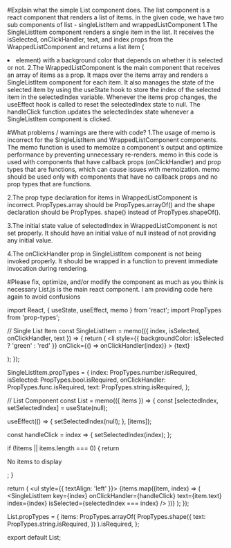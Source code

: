 #Explain what the simple List component does.
The list component is a react component that renders a list of items.
in the given code, we have two sub components of list - singleListItem and wrappedListComponent
1.The SingleListItem component renders a single item in the list. It receives the isSelected,
 onClickHandler, text, and index props from the WrappedListComponent and returns a list item
  (<li> element) with a background color that depends on whether it is selected or not.
2.The WrappedListComponent is the main component that receives an array of items as a prop.
 It maps over the items array and renders a SingleListItem component for each item. It 
 also manages the state of the selected item by using the useState hook to store the index 
 of the selected item in the selectedIndex variable. Whenever the items prop changes, 
 the useEffect hook is called to reset the selectedIndex state to null.
  The handleClick function updates the selectedIndex state whenever a 
  SingleListItem component is clicked.


#What problems / warnings are there with code?
1.The usage of memo is incorrect for the SingleListItem and WrappedListComponent components.
 The memo function is used to memoize a component's output and optimize performance by
  preventing unnecessary re-renders. memo in this code is used with components that 
  have callback props (onClickHandler) and prop types that are functions, which can cause 
  issues with memoization. memo should be used only with components that have no callback 
  props and no prop types that are functions.

2.The prop type declaration for items in WrappedListComponent is incorrect.
 PropTypes.array should be PropTypes.arrayOf() and the shape declaration should be PropTypes.
 shape() instead of PropTypes.shapeOf().

3.The initial state value of selectedIndex in WrappedListComponent is not set properly. 
 It should have an initial value of null instead of not providing any initial value.

4.The onClickHandler prop in SingleListItem component is not being invoked properly. It should
 be wrapped in a function to prevent immediate invocation during rendering.


 #Please fix, optimize, and/or modify the component as much as you think is necessary
 List.js is the main react component.
 I am providing code here again to avoid confusions

 
 import React, { useState, useEffect, memo } from 'react';
import PropTypes from 'prop-types';

// Single List Item
const SingleListItem = memo(({ index, isSelected, onClickHandler, text }) => {
  return (
    <li
      style={{ backgroundColor: isSelected ? 'green' : 'red' }}
      onClick={() => onClickHandler(index)}
    >
      {text}
    </li>
  );
});

SingleListItem.propTypes = {
  index: PropTypes.number.isRequired,
  isSelected: PropTypes.bool.isRequired,
  onClickHandler: PropTypes.func.isRequired,
  text: PropTypes.string.isRequired,
};

// List Component
const List = memo(({ items }) => {
  const [selectedIndex, setSelectedIndex] = useState(null);

  useEffect(() => {
    setSelectedIndex(null);
  }, [items]);

  const handleClick = index => {
    setSelectedIndex(index);
  };

  if (!items || items.length === 0) {
    return <p>No items to display</p>;
  }

  return (
    <ul style={{ textAlign: 'left' }}>
      {items.map((item, index) => (
        <SingleListItem
          key={index}
          onClickHandler={handleClick}
          text={item.text}
          index={index}
          isSelected={selectedIndex === index}
        />
      ))}
    </ul>
  );
});

List.propTypes = {
  items: PropTypes.arrayOf(
    PropTypes.shape({
      text: PropTypes.string.isRequired,
    })
  ).isRequired,
};

export default List;
